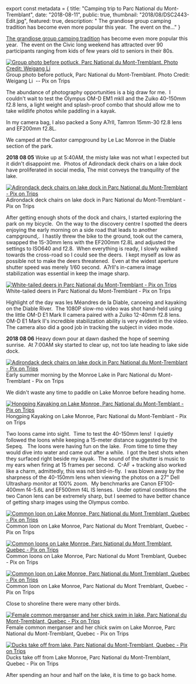 export const metadata = { title: "Camping trip to Parc National du Mont-Tremblant", date: "2018-08-11", public: true, thumbnail: "2018/08/DSC2443-Edit.jpg", featured: true, description: " The grandiose group camping tradition has become even more popular this year.  The event on the..." }

[The grandiose group camping tradition](http://pixontrips.com/blogs/camping-at-murphys/) has become even more popular this year.  The event on the Civic long weekend has attracted over 90 participants ranging from kids of few years old to seniors in their 80s.

[![Group photo before potluck, Parc National du Mont-Tremblant. Photo Credit: Weigang Li](http://pixontrips.com/wp-content/uploads/2018/08/IMG_0899-e1533986169846.jpg)](http://pixontrips.com/blogs/camping-trip-to-parc-national-du-mont-tremblant/img_0899/) Group photo before potluck, Parc National du Mont-Tremblant. Photo Credit: Weigang Li  -- Pix on Trips

The abundance of photography opportunities is a big draw for me.  I couldn't wait to test the Olympus OM-D EM1 mkII and the Zuiko 40-150mm f2.8 lens, a light weight and splash-proof combo that should allow me to take wildlife photos while paddling in a kayak.

In my camera bag, I also packed a Sony A7rII, Tamron 15mm-30 f2.8 lens and EF200mm f2.8L.

We camped at the Castor campground by Le Lac Monroe in the Diable section of the park.

**2018 08 05** Woke up at 5:40AM, the misty lake was not what I expected but it didn't disappoint me.  Photos of Adirondack deck chairs on a lake dock have proliferated in social media, The mist conveys the tranquility of the lake.

[![Adirondack deck chairs on lake dock in Parc National du Mont-Tremblant - Pix on Trips](http://pixontrips.com/wp-content/uploads/2018/08/DSC2443-Edit.jpg)](http://pixontrips.com/blogs/camping-trip-to-parc-national-du-mont-tremblant/adirondack-deck-chairs-on-lake-dock/) Adirondack deck chairs on lake dock in Parc National du Mont-Tremblant - Pix on Trips

After getting enough shots of the dock and chairs, I started exploring the park on my bicycle.  On the way to the discovery centre I spotted the deers enjoying the early morning on a side road that leads to another campground,.  I hastily threw the bike to the ground, took out the camera, swapped the 15-30mm lens with the EF200mm f2.8L and adjusted the settings to ISO640 and f2.8.  When everything is ready, I slowly walked towards the cross-road so I could see the deers.  I kept myself as low as possible not to make the deers threatened.  Even at the widest aperture shutter speed was merely 1/60 second.  A7rII's in-camera image stabilization was essential in keep the image sharp.

[![White-tailed deers in Parc National du Mont-Tremblant - Pix on Trips](http://pixontrips.com/wp-content/uploads/2018/08/DSC2449-Edit.jpg)](http://pixontrips.com/blogs/camping-trip-to-parc-national-du-mont-tremblant/white-tailed-deers-in-parc-national-du-mont-tremblant/) White-tailed deers in Parc National du Mont-Tremblant - Pix on Trips

Highlight of the day was les Méandres de la Diable, canoeing and kayaking on the Diable River.  The 1080P slow-mo video was shot hand-held using the little OM-D E1 Mark II camera paired with a Zuiko 12-40mm f2.8 lens.  OM-D E1 Mark II's incredible stabilization ability is very evident in the video.  The camera also did a good job in tracking the subject in video mode.

**2018 08 06** Heavy down pour at dawn dashed the hope of seeming sunrise.  At 7:00AM sky started to clear up, not too late heading to lake side dock.

[![Adirondack deck chairs on lake dock in Parc National du Mont-Tremblant - Pix on Trips](http://pixontrips.com/wp-content/uploads/2018/08/DSC2492-Edit.jpg)](http://pixontrips.com/blogs/camping-trip-to-parc-national-du-mont-tremblant/adirondack-deck-chairs-on-lake-dock-2/) Early summer morning by the Monroe Lake in Parc National du Mont-Tremblant - Pix on Trips

We didn't waste any time to paddle on Lake Monroe before heading home.

[![Hongping Kayaking on Lake Monroe, Parc National du Mont-Temblant - Pix on Trips](http://pixontrips.com/wp-content/uploads/2018/08/8060060.jpg)](http://pixontrips.com/blogs/camping-trip-to-parc-national-du-mont-tremblant/hongping-kayaking-on-lake-monroe/) Hongping Kayaking on Lake Monroe, Parc National du Mont-Temblant - Pix on Trips

Two loons came into sight.  Time to test the 40-150mm lens!  I quietly followed the loons while keeping a 15-meter distance suggested by the Sepeq.   The loons were having fun on the lake.  From time to time they would dive into water and came out after a while.  I got the best shots when they surfaced right beside my kayak.  The sound of the shutter is music to my ears when firing at 15 frames per second.  C-AF + tracking also worked like a charm, admittedly, this was not bird-in-fly.  I was blown away by the sharpness of the 40-150mm lens when viewing the photos on a 27" Dell Ultrasharp monitor at 100% zoom.  My benchmarks are Canon EF100-400mm f4-5.6L and EF500mm f4L IS lenses.  Under optimal conditions the two Canon lens can be extremely sharp, but I seemed to have better chance of getting sharp images using the Olympus combo.

[![Common loon on Lake Monroe, Parc National du Mont Tremblant, Quebec - Pix on Trips](http://pixontrips.com/wp-content/uploads/2018/08/8060180-Edit-2.jpg)](http://pixontrips.com/blogs/camping-trip-to-parc-national-du-mont-tremblant/common-loon/) Common loon on Lake Monroe, Parc National du Mont Tremblant, Quebec - Pix on Trips

[![Common loons on Lake Monroe, Parc National du Mont Tremblant, Quebec - Pix on Trips](http://pixontrips.com/wp-content/uploads/2018/08/8060150-Edit.jpg)](http://pixontrips.com/blogs/camping-trip-to-parc-national-du-mont-tremblant/common-loons/) Common loons on Lake Monroe, Parc National du Mont Tremblant, Quebec - Pix on Trips

[![Common loon on Lake Monroe, Parc National du Mont Tremblant, Quebec - Pix on Trips](http://pixontrips.com/wp-content/uploads/2018/08/8060250.jpg)](http://pixontrips.com/blogs/camping-trip-to-parc-national-du-mont-tremblant/common-loon-2/) Common loon on Lake Monroe, Parc National du Mont Tremblant, Quebec - Pix on Trips

Close to shoreline there were many other birds.

[![Female common merganser and her chick swim in lake, Parc National du Mont-Tremblant, Quebec - Pix on Trips](http://pixontrips.com/wp-content/uploads/2018/08/8060306.jpg)](http://pixontrips.com/blogs/camping-trip-to-parc-national-du-mont-tremblant/common-mergansers/) Female common merganser and her chick swim on Lake Monroe, Parc National du Mont-Tremblant, Quebec - Pix on Trips

[![Ducks take off from lake, Parc National du Mont-Tremblant, Quebec - Pix on Trips](http://pixontrips.com/wp-content/uploads/2018/08/8060341.jpg)](http://pixontrips.com/blogs/camping-trip-to-parc-national-du-mont-tremblant/ducks-take-off-from-lake/) Ducks take off from Lake Monroe, Parc National du Mont-Tremblant, Quebec - Pix on Trips

After spending an hour and half on the lake, it is time to go back home.
